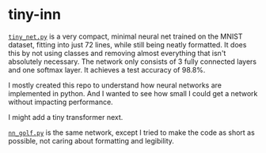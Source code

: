 # tiny-inn
[`tiny_net.py`](tiny_net.py) is a very compact, minimal neural net trained on the MNIST dataset, fitting into just 72 lines, while still being neatly formatted. It does this by not using classes and removing almost everything that isn't absolutely necessary. The network only consists of 3 fully connected layers and one softmax layer. It achieves a test accuracy of 98.8%.

I mostly created this repo to understand how neural networks are implemented in python. And I wanted to see how small I could get a network without impacting performance.

I might add a tiny transformer next.

[`nn_golf.py`](nn_golf.py) is the same network, except I tried to make the code as short as possible, not caring about formatting and legibility.
